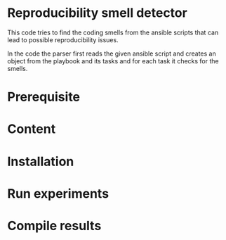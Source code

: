 # Reproducibility smell detector
This code tries to find the coding smells from the ansible scripts that can lead to possible reproducibility issues.

In the code the parser first reads the given ansible script and creates an object from the playbook and its tasks and for each task it checks for the smells.

# Prerequisite


# Content

# Installation


# Run experiments


# Compile results

